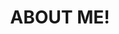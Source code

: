 ---
layout: landing
mode: immersive
header:
  theme: dark
title: ABOUT ME!
permalink: /about.html
key: page-about

article_header:
  actions: &main_actions
  height: 100vh
  theme: dark
  type: overlay
  background_image:
    gradient: 'linear-gradient(135deg, rgba(34, 139, 87 , .4), rgba(139, 34, 139, .4))'
    src: /assets/header.jpg
    
data:
  sections:
    - title: ">Whoami"
      height: 100vh
      theme: dark
      type: cover
      excerpt: |
        Hoi! Mijn naam is Tim Nissen, ik ben 32 jaar oud en ik woon sinds kort samen met mijn vriendin en ons vrolijke hondje in het mooie Overloon. In het dagelijks leven werk ik als DevOps engineer bij de Rabobank — een rol waarin ik met plezier werk aan structuur, procesoptimalisatie en continue verbetering.<br><br>

        Naast mijn werk ben ik al jarenlang intensief bezig met sport, gezondheid en persoonlijke groei. Van Olympisch gewichtheffen en powerliften tot voetbal, fitness en sinds kort ook mountainbiken — ik haal veel voldoening uit fysieke uitdagingen én de weg ernaartoe. Inmiddels zet ik al meer dan 770 dagen op rij minstens 10.000 stappen, vaak samen met onze hond. Want echte vooruitgang zit niet in extremen, maar in consistentie.<br><br>

        Diezelfde toewijding breng ik over op de mensen met wie ik werk. Ik ben dan ook volop bezig met de Milo Performance & Education PT-opleiding om mijn kennis verder te verdiepen. Daarmee kan ik mijn klanten voorzien van nóg persoonlijker en effectiever advies op het gebied van training, voeding en leefstijl.
      actions: *main_actions
      background_image:
        gradient: 'linear-gradient(135deg, rgba(34, 139, 87, 0.4), rgba(139, 34, 139, 0.4))'
        src: "/assets/images/persoonlijkeaanpak.jpg"
        full_width: true
---